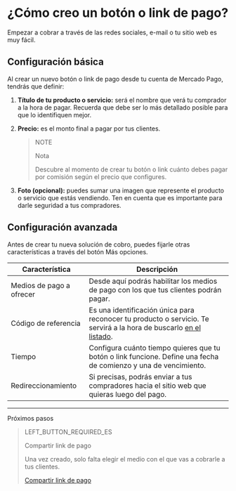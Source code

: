 # ¿Cómo creo un botón o link de pago?

Empezar a cobrar a través de las redes sociales, e-mail o tu sitio web es muy fácil.

## Configuración básica

Al crear un nuevo botón o link de pago desde tu cuenta de Mercado Pago, tendrás que definir:

1. **Título de tu producto o servicio:** será el nombre que verá tu comprador a la hora de pagar. Recuerda que debe ser lo más detallado posible para que lo identifiquen mejor.
2. **Precio:** es el monto final a pagar por tus clientes.

    > NOTE
    > 
    > Nota
    > 
    > Descubre al momento de crear tu botón o link cuánto debes pagar por comisión según el precio que configures.

3. **Foto (opcional):** puedes sumar una imagen que represente el producto o servicio que estás vendiendo. Ten en cuenta que es importante para darle seguridad a tus compradores.

## Configuración avanzada
Antes de crear tu nueva solución de cobro, puedes fijarle otras características a través del botón Más opciones.

**Característica** | **Descripción**
----------------- | -----------------
Medios de pago a ofrecer | Desde aquí podrás habilitar los medios de pago con los que tus clientes podrán pagar.
Código de referencia | Es una identificación única para reconocer tu producto o servicio. Te servirá a la hora de buscarlo [en el listado](https://www.mercadopago[FAKER][URL][DOMAIN]/tools/list).
Tiempo | Configura cuánto tiempo quieres que tu botón o link funcione. Define una fecha de comienzo y una de vencimiento.
Redireccionamiento | Si precisas, podrás enviar a tus compradores hacia el sitio web que quieras luego del pago.

---
Próximos pasos
> LEFT_BUTTON_REQUIRED_ES
>
> Compartir link de pago
>
> Una vez creado, solo falta elegir el medio con el que vas a cobrarle a tus clientes.
>
> [Compartir link de pago](https://www.mercadopago[FAKER][URL][DOMAIN]/developers/es/guides/payments/button/share-button/)